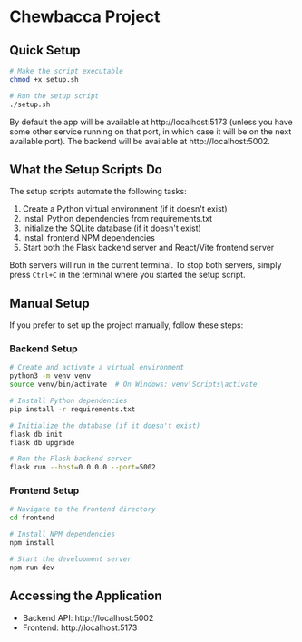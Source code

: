 # Chewbacca Project

## Quick Setup

```bash
# Make the script executable
chmod +x setup.sh

# Run the setup script
./setup.sh
```

By default the app will be available at http://localhost:5173 (unless you have some other service running on that port, in which case it will be on the next available port). The backend will be available at http://localhost:5002.

## What the Setup Scripts Do

The setup scripts automate the following tasks:

1. Create a Python virtual environment (if it doesn't exist)
2. Install Python dependencies from requirements.txt
3. Initialize the SQLite database (if it doesn't exist)
4. Install frontend NPM dependencies
5. Start both the Flask backend server and React/Vite frontend server

Both servers will run in the current terminal. To stop both servers, simply press `Ctrl+C` in the terminal where you started the setup script.

## Manual Setup

If you prefer to set up the project manually, follow these steps:

### Backend Setup

```bash
# Create and activate a virtual environment
python3 -m venv venv
source venv/bin/activate  # On Windows: venv\Scripts\activate

# Install Python dependencies
pip install -r requirements.txt

# Initialize the database (if it doesn't exist)
flask db init
flask db upgrade

# Run the Flask backend server
flask run --host=0.0.0.0 --port=5002
```

### Frontend Setup

```bash
# Navigate to the frontend directory
cd frontend

# Install NPM dependencies
npm install

# Start the development server
npm run dev
```

## Accessing the Application

- Backend API: http://localhost:5002
- Frontend: http://localhost:5173
